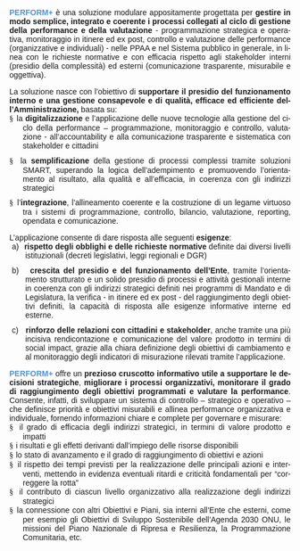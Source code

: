 <html>

<head>
<meta http-equiv=Content-Type content="text/html; charset=utf-8">

</head>

<body lang=IT link="#467886" vlink="#96607D" style='word-wrap:break-word'>

<div class=WordSection1>

<p class=MsoNormal style='margin-bottom:0cm;text-align:justify'><b><span
style='font-family:"Arial",sans-serif;color:#4E95D9'>PERFORM+</span></b><span
style='font-family:"Arial",sans-serif;color:#4E95D9'> </span><span
style='font-family:"Arial",sans-serif'>è una soluzione modulare appositamente
progettata per <b>gestire in modo semplice, integrato e coerente</b> <b>i
processi collegati al ciclo di gestione della performance e della valutazione</b>
- programmazione strategica e operativa, monitoraggio in itinere ed ex post,
controllo e valutazione delle performance (organizzative e individuali) - nelle
PPAA e nel Sistema pubblico in generale, in linea con le richieste normative e
con efficacia rispetto agli stakeholder interni (presidio della complessità) ed
esterni (comunicazione trasparente, misurabile e oggettiva).</span></p>

<p class=MsoNormal style='margin-bottom:0cm;text-align:justify'><span
style='font-family:"Arial",sans-serif'>La soluzione nasce con l’obiettivo di <b>supportare
il presidio del funzionamento interno e una gestione consapevole e di qualità,
efficace ed efficiente dell’Amministrazione,</b> basata su:</span></p>

<p class=MsoListParagraphCxSpFirst style='margin-top:0cm;margin-right:0cm;
margin-bottom:8.0pt;margin-left:18.0pt;text-align:justify;text-indent:-18.0pt'><span
style='font-family:Wingdings'>§<span style='font:7.0pt "Times New Roman"'>&nbsp;
</span></span><span style='font-family:"Arial",sans-serif'>la <b>digitalizzazione</b>
e l’applicazione delle nuove tecnologie alla gestione del ciclo della
performance – programmazione, monitoraggio e controllo, valutazione -
all’accountability e alla comunicazione trasparente e sistematica con
stakeholder e cittadini</span></p>

<p class=MsoListParagraphCxSpMiddle style='margin-top:0cm;margin-right:0cm;
margin-bottom:8.0pt;margin-left:18.0pt;text-align:justify;text-indent:-18.0pt'><span
style='font-family:Wingdings'>§<span style='font:7.0pt "Times New Roman"'>&nbsp;
</span></span><span style='font-family:"Arial",sans-serif'>la <b>semplificazione</b>
della gestione di processi complessi tramite soluzioni SMART, superando la
logica dell’adempimento e promuovendo l’orientamento al risultato, alla qualità
e all’efficacia, in coerenza con gli indirizzi strategici</span></p>

<p class=MsoListParagraphCxSpLast style='margin-top:0cm;margin-right:0cm;
margin-bottom:8.0pt;margin-left:18.0pt;text-align:justify;text-indent:-18.0pt'><span
style='font-family:Wingdings'>§<span style='font:7.0pt "Times New Roman"'>&nbsp;
</span></span><span style='font-family:"Arial",sans-serif'>l’<b>integrazione</b>,
l’allineamento coerente e la costruzione di un legame virtuoso tra i sistemi di
programmazione, controllo, bilancio, valutazione, reporting, opendata e
comunicazione.</span></p>

<p class=MsoNormal style='margin-bottom:0cm;text-align:justify'><span
style='font-family:"Arial",sans-serif'>L’applicazione consente di dare risposta
alle seguenti <b>esigenze</b>:</span></p>

<p class=MsoListParagraphCxSpFirst style='margin-top:0cm;margin-right:0cm;
margin-bottom:8.0pt;margin-left:21.3pt;text-align:justify;text-indent:-18.0pt'><span
style='font-family:"Arial",sans-serif'>a)<span style='font:7.0pt "Times New Roman"'>&nbsp;&nbsp;&nbsp;
</span></span><b><span style='font-family:"Arial",sans-serif'>rispetto degli
obblighi e delle richieste normative</span></b><span style='font-family:"Arial",sans-serif'>
definite dai diversi livelli istituzionali (decreti legislativi, leggi
regionali e DGR)</span></p>

<p class=MsoListParagraphCxSpMiddle style='margin-top:0cm;margin-right:0cm;
margin-bottom:8.0pt;margin-left:21.3pt;text-align:justify;text-indent:-18.0pt'><span
style='font-family:"Arial",sans-serif'>b)<span style='font:7.0pt "Times New Roman"'>&nbsp;&nbsp;&nbsp;
</span></span><b><span style='font-family:"Arial",sans-serif'>crescita del
presidio e del funzionamento dell’Ente</span></b><span style='font-family:"Arial",sans-serif'>,
tramite l’orientamento strutturato e un solido presidio di processi e attività
gestionali interne in coerenza con gli indirizzi strategici definiti nei
programmi di Mandato e di Legislatura, la verifica - in itinere ed ex post -
del raggiungimento degli obiettivi definiti, la capacità di risposta alle
esigenze informative interne ed esterne.</span></p>

<p class=MsoListParagraphCxSpLast style='margin-top:0cm;margin-right:0cm;
margin-bottom:8.0pt;margin-left:21.3pt;text-align:justify;text-indent:-18.0pt'><span
style='font-family:"Arial",sans-serif'>c)<span style='font:7.0pt "Times New Roman"'>&nbsp;&nbsp;&nbsp;&nbsp;
</span></span><b><span style='font-family:"Arial",sans-serif'>rinforzo delle
relazioni con cittadini e stakeholder</span></b><span style='font-family:"Arial",sans-serif'>,
anche tramite una più incisiva rendicontazione e comunicazione del valore
prodotto in termini di social impact, grazie alla chiara definizione degli
obiettivi di cambiamento e al monitoraggio degli indicatori di misurazione
rilevati tramite l’applicazione.</span></p>

<p class=MsoNormal style='margin-bottom:0cm;text-align:justify'><b><span
style='font-family:"Arial",sans-serif;color:#4E95D9'>PERFORM+</span></b><span
style='font-family:"Arial",sans-serif;color:#4E95D9'> </span><span
style='font-family:"Arial",sans-serif'>offre un <b>prezioso cruscotto
informativo</b> <b>utile a supportare le decisioni strategiche</b>, <b>migliorare
i processi organizzativi, monitorare il grado di raggiungimento degli obiettivi
programmati e valutare la performance</b>. Consente, infatti, di sviluppare un
sistema di controllo – strategico e operativo – che definisce priorità e
obiettivi misurabili e allinea performance organizzativa e individuale,
fornendo informazioni chiare e complete per governare e misurare:</span></p>

<p class=MsoListParagraphCxSpFirst style='margin-top:0cm;margin-right:0cm;
margin-bottom:0cm;margin-left:18.0pt;text-align:justify;text-indent:-18.0pt'><span
style='font-family:Wingdings'>§<span style='font:7.0pt "Times New Roman"'>&nbsp;
</span></span><span style='font-family:"Arial",sans-serif'>il grado di
efficacia degli indirizzi strategici, in termini di valore prodotto e impatti</span></p>

<p class=MsoListParagraphCxSpMiddle style='margin-top:0cm;margin-right:0cm;
margin-bottom:0cm;margin-left:18.0pt;text-align:justify;text-indent:-18.0pt'><span
style='font-family:Wingdings'>§<span style='font:7.0pt "Times New Roman"'>&nbsp;
</span></span><span style='font-family:"Arial",sans-serif'>i risultati e gli
effetti derivanti dall’impiego delle risorse disponibili</span></p>

<p class=MsoListParagraphCxSpMiddle style='margin-top:0cm;margin-right:0cm;
margin-bottom:0cm;margin-left:18.0pt;text-align:justify;text-indent:-18.0pt'><span
style='font-family:Wingdings'>§<span style='font:7.0pt "Times New Roman"'>&nbsp;
</span></span><span style='font-family:"Arial",sans-serif'>lo stato di
avanzamento e il grado di raggiungimento di obiettivi e azioni </span></p>

<p class=MsoListParagraphCxSpMiddle style='margin-top:0cm;margin-right:0cm;
margin-bottom:0cm;margin-left:18.0pt;text-align:justify;text-indent:-18.0pt'><span
style='font-family:Wingdings'>§<span style='font:7.0pt "Times New Roman"'>&nbsp;
</span></span><span style='font-family:"Arial",sans-serif'>il rispetto dei
tempi previsti per la realizzazione delle principali azioni e interventi,
mettendo in evidenza eventuali ritardi e criticità fondamentali per “correggere
la rotta” </span></p>

<p class=MsoListParagraphCxSpMiddle style='margin-top:0cm;margin-right:0cm;
margin-bottom:0cm;margin-left:18.0pt;text-align:justify;text-indent:-18.0pt'><span
style='font-family:Wingdings'>§<span style='font:7.0pt "Times New Roman"'>&nbsp;
</span></span><span style='font-family:"Arial",sans-serif'>il contributo di
ciascun livello organizzativo alla realizzazione degli indirizzi strategici</span></p>

<p class=MsoListParagraphCxSpLast style='margin-top:0cm;margin-right:0cm;
margin-bottom:0cm;margin-left:18.0pt;text-align:justify;text-indent:-18.0pt'><span
style='font-family:Wingdings'>§<span style='font:7.0pt "Times New Roman"'>&nbsp;
</span></span><span style='font-family:"Arial",sans-serif'>la connessione con
altri Obiettivi e Piani, sia interni all’Ente che esterni, come per esempio gli
Obiettivi di Sviluppo Sostenibile dell’Agenda 2030 ONU, le missioni del Piano
Nazionale di Ripresa e Resilienza, la Programmazione Comunitaria, etc.</span></p>

<p class=MsoNormal>&nbsp;</p>

</div>

</body>

</html>
